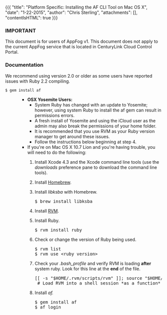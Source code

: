 {{{
  "title": "Platform Specific: Installing the AF CLI Tool on Mac OS X",
  "date": "1-22-2015",
  "author": "Chris Sterling",
  "attachments": [],
  "contentIsHTML": true
}}}

### IMPORTANT

This document is for users of AppFog v1. This document does not apply to the current AppFog service that is located in CenturyLink Cloud Control Portal.

### Documentation

<p>We recommend using version 2.0 or older as some users have reported issues with Ruby 2.2 compiling.</p>
<pre><code>$ gem install af
</code></pre>
<ul>
<ul>
<ul>
<li><strong>OSX Yosemite Users:</strong>
<ul>
<li>System Ruby has changed with an update to Yosemite; however, using system Ruby to install the af gem can result in permissions errors.</li>
<li>A fresh install of Yosemite and using the iCloud user as the admin may also break the permissions of your home folder.</li>
<li>It is recommended that you use RVM as your Ruby version manager to get around these issues.</li>
<li>Follow the instructions below beginning at step 4.</li>
</ul>
</li>
<li>If you're on Mac OS X 10.7 Lion and you're having trouble, you will need to do the following:</li>
<ol>
<li>
<p>Install Xcode 4.3 and the Xcode command line tools (use the <em>downloads</em> preference pane to download the command line tools).</p>
</li>
<li>
<p>Install <a href="https://github.com/Homebrew/homebrew/blob/master/share/doc/homebrew/Installation.md#installation">Homebrew</a>.</p>
</li>
<li>
<p>Install <em>libksba</em> with Homebrew.</p>
<pre>$ brew install libksba</pre>
</li>
<li>
<p>Install <a href="https://rvm.io/rvm/install/">RVM</a>.</p>
</li>
<li>
<p>Install Ruby.</p>
<pre>$ rvm install ruby</pre>
</li>
<li>
<p>Check or change the version of Ruby being used.</p>
<pre>$ rvm list
$ rvm use &lt;ruby version&gt;</pre>
</li>
<li>
<p>Check your <em>.bash_profile</em> and verify RVM is loading <strong>after</strong> system ruby. Look for this line at the <strong>end</strong> of the file.</p>
<pre>[[ -s "$HOME/.rvm/scripts/rvm" ]]; source "$HOME/.rvm/scripts/rvm"<br /> # Load RVM into a shell session *as a function*</pre>
</li>
<li>
<p>Install <em>af.</em></p>
<pre>$ gem install af
$ af login</pre>
</li>
</ol>
</ul>
</ul>
</ul>
